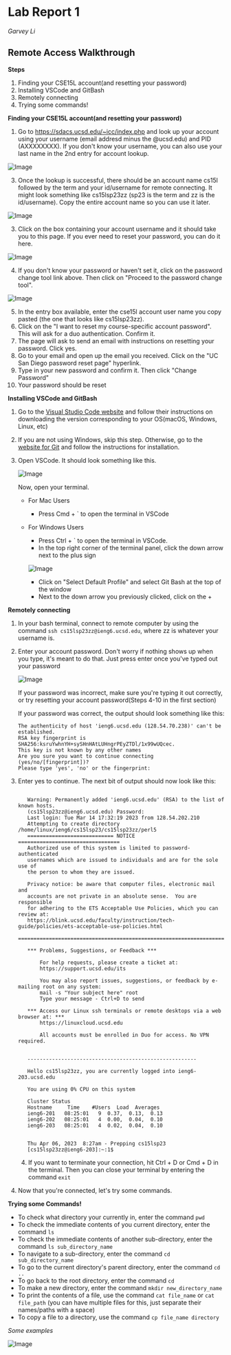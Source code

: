 # Lab Report 1
*Garvey Li*

## Remote Access Walkthrough

**Steps**
1. Finding your CSE15L account(and resetting your password)
2. Installing VSCode and GitBash
3. Remotely connecting
4. Trying some commands!

**Finding your CSE15L account(and resetting your password)**
1. Go to https://sdacs.ucsd.edu/~icc/index.php and look up your account using your username (email addresd minus the @ucsd.edu) and PID (AXXXXXXXX). If you don't know your username, you can also use your last name in the 2nd entry for account lookup.

![Image](account_lookup.PNG)

3. Once the lookup is successful, there should be an account name cs15l followed by the term and your id/username for remote connecting. It might look something like cs15lsp23zz (sp23 is the term and zz is the id/username). Copy the entire account name so you can use it later.

![Image](cse_acc.PNG)

3. Click on the box containing your account username and it should take you to this page. If you ever need to reset your password, you can do it here.

![Image](cse_acc_details.PNG)

4. If you don't know your password or haven't set it, click on the password change tool link above. Then click on "Proceed to the password change tool".

![Image](password_reset.PNG)

5. In the entry box available, enter the cse15l account user name you copy pasted (the one that looks like cs15lsp23zz).
6. Click on the "I want to reset my course-specific account password". This will ask for a duo authentication. Confirm it. 
7. The page will ask to send an email with instructions on resetting your password. Click yes.
8. Go to your email and open up the email you received. Click on the "UC San Diego password reset page" hyperlink.
9. Type in your new password and confirm it. Then click "Change Password"
10. Your password should be reset


**Installing VSCode and GitBash**
1. Go to the [Visual Studio Code website](https://code.visualstudio.com/) and follow their instructions on downloading the version corresponding to your OS(macOS, Windows, Linux, etc)
2. If you are not using Windows, skip this step. Otherwise, go to the [website for Git](https://gitforwindows.org/) and follow the instructions for installation.
3. Open VSCode. It should look something like this.

   ![Image](vsc_screenshot.PNG)
   
   Now, open your terminal.
   
    * For Mac Users
        * Press Cmd + ` to open the terminal in VSCode
    * For Windows Users
        * Press Ctrl + ` to open the terminal in VSCode. 
        * In the top right corner of the terminal panel, click the down arrow next to the plus sign
        
        ![Image](default_profile.png)
        * Click on "Select Default Profile" and select Git Bash at the top of the window
        * Next to the down arrow you previously clicked, click on the + 

**Remotely connecting**
1. In your bash terminal, connect to remote computer by using the command `ssh cs15lsp23zz@ieng6.ucsd.edu`, where zz is whatever your username is.
2. Enter your account password. Don't worry if nothing shows up when you type, it's meant to do that. Just press enter once you've typed out your password

   ![Image](ssh_screenshot.PNG)
   
   If your password was incorrect, make sure you're typing it out correctly, or try resetting your account password(Steps 4-10 in the first section)
   
   If your password was correct, the output should look something like this:
   
   ```
   The authenticity of host 'ieng6.ucsd.edu (128.54.70.238)' can't be established.
   RSA key fingerprint is SHA256:ksruYwhnYH+sySHnHAtLUHngrPEyZTDl/1x99wUQcec.
   This key is not known by any other names
   Are you sure you want to continue connecting (yes/no/[fingerprint])? 
   Please type 'yes', 'no' or the fingerprint: 
   ```
   
3. Enter yes to continue. The next bit of output should now look like this: 

   ```

      Warning: Permanently added 'ieng6.ucsd.edu' (RSA) to the list of known hosts.
      (cs15lsp23zz@ieng6.ucsd.edu) Password:
      Last login: Tue Mar 14 17:32:19 2023 from 128.54.202.210
      Attempting to create directory /home/linux/ieng6/cs15lsp23/cs15lsp23zz/perl5
      ============================ NOTICE =================================
      Authorized use of this system is limited to password-authenticated
      usernames which are issued to individuals and are for the sole use of
      the person to whom they are issued.

      Privacy notice: be aware that computer files, electronic mail and
      accounts are not private in an absolute sense.  You are responsible
      for adhering to the ETS Acceptable Use Policies, which you can review at:
      https://blink.ucsd.edu/faculty/instruction/tech-guide/policies/ets-acceptable-use-policies.html
      =====================================================================

      *** Problems, Suggestions, or Feedback ***

          For help requests, please create a ticket at:
          https://support.ucsd.edu/its

          You may also report issues, suggestions, or feedback by e-mailing root on any system:
          mail -s "Your subject here" root
          Type your message - Ctrl+D to send

      *** Access our Linux ssh terminals or remote desktops via a web browser at: ***
          https://linuxcloud.ucsd.edu

          All accounts must be enrolled in Duo for access. No VPN required.


      -------------------------------------------------------

      Hello cs15lsp23zz, you are currently logged into ieng6-203.ucsd.edu

      You are using 0% CPU on this system

      Cluster Status
      Hostname     Time    #Users  Load  Averages
      ieng6-201   08:25:01   9  0.37,  0.13,  0.13
      ieng6-202   08:25:01   4  0.00,  0.04,  0.10
      ieng6-203   08:25:01   4  0.02,  0.04,  0.10


      Thu Apr 06, 2023  8:27am - Prepping cs15lsp23
      [cs15lsp23zz@ieng6-203]:~:1$

   ```
   
   4. If you want to terminate your connection, hit Ctrl + D or Cmd + D in the terminal. Then you can close your terminal by entering the command `exit`

4. Now that you're connected, let's try some commands.

**Trying some Commands!**
* To check what directory your currently in, enter the command `pwd`
* To check the immediate contents of you current directory, enter the command `ls`
* To check the immediate contents of another sub-directory, enter the command `ls sub_directory_name`
* To navigate to a sub-directory, enter the command `cd sub_directory_name` 
* To go to the current directory's parent directory, enter the command `cd ..`
* To go back to the root directory, enter the command `cd`
* To make a new directory, enter the command `mkdir new_directory_name`
* To print the contents of a file, use the command `cat file_name` or `cat file_path` (you can have multiple files for this, just separate their names/paths with a space)
* To copy a file to a directory, use the command `cp file_name directory`

*Some examples*

![Image](bash_commands.PNG)


